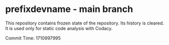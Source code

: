 # prefixdevname - main branch

This repository contains frozen state of the repository.
Its history is cleared. It is used only for static code
analysis with Codacy.

Commit Time: 1710997995